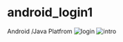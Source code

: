 # android_login1
Android /Java Platfrom
![login](https://github.com/AmilaThushara/android_login1/assets/80099554/73fec0d1-6f7b-46e9-8c3a-63ab617cae5e)
![intro](https://github.com/AmilaThushara/android_login1/assets/80099554/d6f4c722-7c20-4e74-8d5d-95f99a61705e)
